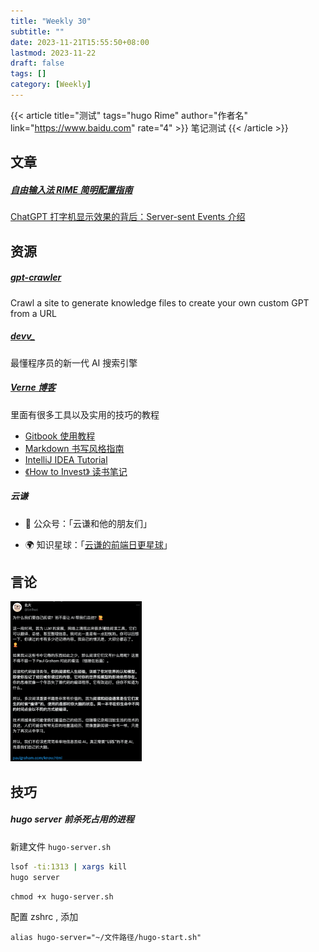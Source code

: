 ```yaml
---
title: "Weekly 30"
subtitle: ""
date: 2023-11-21T15:55:50+08:00
lastmod: 2023-11-22
draft: false
tags: []
category: [Weekly]
---
```




{{< article title="测试" tags="hugo Rime" author="作者名" link="https://www.baidu.com" rate="4" >}}
笔记测试
{{< /article >}}



## 文章

##### [自由输入法 RIME 简明配置指南](https://sspai.com/post/84373)

[ChatGPT 打字机显示效果的背后：Server-sent Events 介绍](https://einverne.github.io/post/2023/04/behind-chatgpt-server-sent-events.html)

## 资源

##### [gpt-crawler](https://github.com/BuilderIO/gpt-crawler)

Crawl a site to generate knowledge files to create your own custom GPT from a URL  

##### [devv_](https://devv.ai/)

最懂程序员的新一代 AI 搜索引擎

##### [Verne 博客](https://einverne.github.io/)

里面有很多工具以及实用的技巧的教程

- [Gitbook 使用教程](https://einverne.github.io/gitbook-tutorial/)
- [Markdown 书写风格指南](http://einverne.github.io/markdown-style-guide/zh.html)
- [IntelliJ IDEA Tutorial](https://einverne.gitbook.io/intellij-idea-tutorial/)
- [《How to Invest》 读书笔记](https://einverne.github.io/post/2023/04/how-to-invest-masters-on-the-craft.html)

##### 云谦

- 🍑 公众号：「云谦和他的朋友们」

- 🌍 知识星球：「[云谦的前端日更星球](https://zsxq.sorrycc.com/)」

## 言论

<img src="https://raw.githubusercontent.com/huyixi/Pics/main/uPic/image-20231121224104444.png" alt="image-20231121224104444" style="zoom:25%;" />

## 技巧

##### hugo server 前杀死占用的进程

新建文件  `hugo-server.sh`

```bash
lsof -ti:1313 | xargs kill
hugo server
```

`chmod +x hugo-server.sh`



配置 zshrc , 添加

`alias hugo-server="~/文件路径/hugo-start.sh"`







